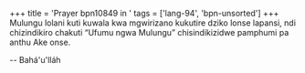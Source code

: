 +++
title = 'Prayer bpn10849 in '
tags = ['lang-94', 'bpn-unsorted']
+++
Mulungu lolani kuti kuwala kwa mgwirizano kukutire dziko lonse lapansi, ndi chizindikiro chakuti “Ufumu ngwa Mulungu” chisindikizidwe pamphumi pa anthu Ake onse.

-- Bahá'u'lláh
